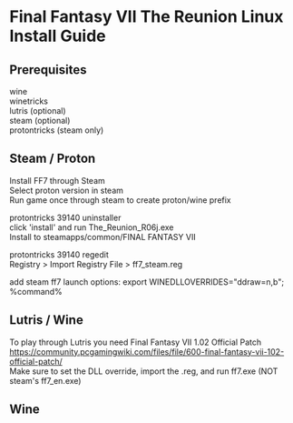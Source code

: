 # Final Fantasy VII The Reunion Linux Install Guide

## Prerequisites
  wine</br>
	winetricks</br>
	lutris (optional)</br>
	steam (optional)</br>
	protontricks (steam only)</br>

## Steam / Proton
  Install FF7 through Steam</br>
  Select proton version in steam</br>
  Run game once through steam to create proton/wine prefix</br>

  protontricks 39140 uninstaller</br>
  click 'install' and run The_Reunion_R06j.exe</br>
  Install to steamapps/common/FINAL FANTASY VII</br>

  protontricks 39140 regedit</br>
  Registry > Import Registry File > ff7_steam.reg</br>

  add steam ff7 launch options:		export WINEDLLOVERRIDES="ddraw=n,b"; %command%
  
## Lutris / Wine
  To play through Lutris you need Final Fantasy VII 1.02 Official Patch</br>
  https://community.pcgamingwiki.com/files/file/600-final-fantasy-vii-102-official-patch/</br>
  Make sure to set the DLL override, import the .reg, and run ff7.exe (NOT steam's ff7_en.exe)</br>
  
## Wine
